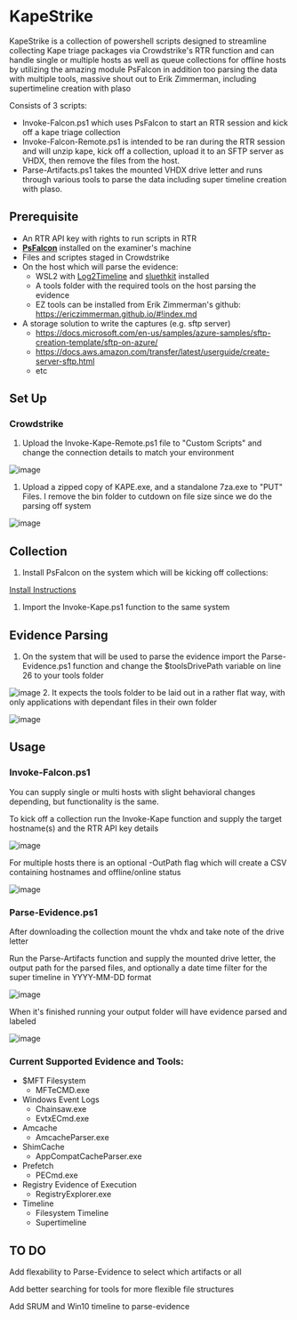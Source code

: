 # KapeStrike

KapeStrike is a collection of powershell scripts designed to streamline collecting Kape triage packages via Crowdstrike's RTR function and can handle single or multiple hosts as well as queue collections for offline hosts by utilizing the amazing module PsFalcon in addition too parsing the data with multiple tools, massive shout out to Erik Zimmerman, including supertimeline creation with plaso 

Consists of 3 scripts:

- Invoke-Falcon.ps1 which uses PsFalcon to start an RTR session and kick off a kape triage collection
- Invoke-Falcon-Remote.ps1 is intended to be ran during the RTR session and will unzip kape, kick off a collection, upload it to an SFTP server as VHDX, then remove the files from the host. 
- Parse-Artifacts.ps1 takes the mounted VHDX drive letter and runs through various tools to parse the data including super timeline creation with plaso. 

## Prerequisite

- An RTR API key with rights to run scripts in RTR
- __[PsFalcon](https://github.com/CrowdStrike/psfalcon)__ installed on the examiner's machine
- Files and scriptes staged in Crowdstrike
- On the host which will parse the evidence:
  - WSL2 with [Log2Timeline](https://plaso.readthedocs.io/en/latest/sources/user/Ubuntu-Packaged-Release.html) and [sluethkit](https://ubuntu.pkgs.org/18.04/ubuntu-universe-amd64/sleuthkit_4.4.2-3_amd64.deb.html) installed 
  - A tools folder with the required tools on the host parsing the evidence 
  - EZ tools can be installed from Erik Zimmerman's github: https://ericzimmerman.github.io/#!index.md 
- A storage solution to write the captures (e.g. sftp server)
  - https://docs.microsoft.com/en-us/samples/azure-samples/sftp-creation-template/sftp-on-azure/  
  - https://docs.aws.amazon.com/transfer/latest/userguide/create-server-sftp.html
  - etc



## Set Up

### Crowdstrike

1. Upload the Invoke-Kape-Remote.ps1 file to "Custom Scripts" and change the connection details to match your environment

 ![image](https://user-images.githubusercontent.com/38758896/156845690-0a77fec3-58c9-4b73-8662-d6b466658534.png)

1. Upload a zipped copy of KAPE.exe, and a standalone 7za.exe to "PUT" Files.
  I remove the bin folder to cutdown on file size since we do the parsing off system

 ![image](https://user-images.githubusercontent.com/38758896/156846705-4b5bbef6-2ad8-4830-9e43-7be232fcba3d.png)

## Collection

1. Install PsFalcon on the system which will be kicking off collections: 

 [Install Instructions](https://github.com/CrowdStrike/psfalcon/wiki/Installation)

1. Import the Invoke-Kape.ps1 function to the same system 


## Evidence Parsing

1. On the system that will be used to parse the evidence import the Parse-Evidence.ps1 function and change the $toolsDrivePath variable on line 26 to your tools folder 

![image](https://user-images.githubusercontent.com/38758896/156852314-bf1dd193-b681-40d4-b861-98c063283aaf.png)
2. It expects the tools folder to be laid out in a rather flat way, with only applications with dependant files in their own folder

 ![image](https://user-images.githubusercontent.com/38758896/156857946-c7c276c0-e558-493a-afd9-bc847e06e0b7.png)



## Usage

### Invoke-Falcon.ps1

You can supply single or multi hosts with slight behavioral changes depending, but functionality is the same. 

To kick off a collection run the Invoke-Kape function and supply the target hostname(s) and the RTR API key details 

![image](https://user-images.githubusercontent.com/38758896/156859306-448fd6ea-f405-4d17-ad26-b15ded2ba549.png)

For multiple hosts there is an optional -OutPath flag which will create a CSV containing hostnames and offline/online status

![image](https://user-images.githubusercontent.com/38758896/156859231-d381d53e-1535-415d-8c25-0107848b7a29.png)

### Parse-Evidence.ps1

After downloading the collection mount the vhdx and take note of the drive letter

Run the Parse-Artifacts function and supply the mounted drive letter, the output path for the parsed files, and optionally a date time filter for the super timeline in YYYY-MM-DD format 

![image](https://user-images.githubusercontent.com/38758896/156859406-0a282b02-39d1-4c88-af5b-2e2337b893f8.png)

When it's finished running your output folder will have evidence parsed and labeled

![image](https://user-images.githubusercontent.com/38758896/156857673-ca47a808-a782-41b6-8789-ed6053f3e41a.png)




### Current Supported Evidence and Tools:
- $MFT Filesystem
  - MFTeCMD.exe
- Windows Event Logs
  - Chainsaw.exe
  - EvtxECmd.exe
- Amcache 
  - AmcacheParser.exe
- ShimCache
  - AppCompatCacheParser.exe
- Prefetch
  - PECmd.exe
- Registry Evidence of Execution
  - RegistryExplorer.exe 
- Timeline
  - Filesystem Timeline
  - Supertimeline     


## TO DO

Add flexability to Parse-Evidence to select which artifacts or all

Add better searching for tools for more flexible file structures

Add SRUM and Win10 timeline to parse-evidence


  
